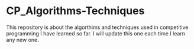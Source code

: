 # CP_Algorithms-Techniques
This repository is about the algorthims and techniques used in competitive programming I have learned so far.
I will update this one each time I learn any new one.
